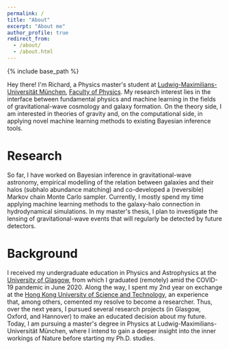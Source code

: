 ```yaml
---
permalink: /
title: "About"
excerpt: "About me"
author_profile: true
redirect_from: 
  - /about/
  - /about.html
---
```


{% include base_path %}

Hey there! I'm Richard, a Physics master's student at [Ludwig-Maximilians-Universität München](https://www.en.uni-muenchen.de/), [Faculty of Physics](http://www.en.physik.lmu.de). My research interest lies in the interface between fundamental physics and machine learning in the fields of gravitational-wave cosmology and galaxy formation. On the theory side, I am interested in theories of gravity and, on the computational side, in applying novel machine learning methods to existing Bayesian inference tools.


Research
======
So far, I have worked on Bayesian inference in gravitational-wave astronomy, empirical modelling of the relation between galaxies and their halos (subhalo abundance matching) and co-developed a (reversible) Markov chain Monte Carlo sampler. Currently, I mostly spend my time applying machine learning methods to the galaxy-halo connection in hydrodynamical simulations. In my master's thesis, I plan to investigate the lensing of gravitational-wave events that will regularly be detected by future detectors.


Background
======
I received my undergraduate education in Physics and Astrophysics at the [University of Glasgow](https://www.gla.ac.uk), from which I graduated (remotely) amid the COVID-19 pandemic in June 2020. Along the way, I spent my 2nd year on exchange at the [Hong Kong University of Science and Technology](https://hkust.edu.hk/), an experience that, among others, cemented my resolve to become a researcher. Thus, over the next years, I pursued several research projects (in Glasgow, Oxford, and Hannover) to make an educated decision about my future. Today, I am pursuing a master's degree in Physics at Ludwig-Maximilians-Universität München, where I intend to gain a deeper insight into the inner workings of Nature before starting my Ph.D. studies.
